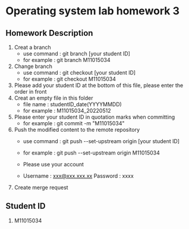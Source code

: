 # Operating system lab homework 3
## Homework Description
1. Creat a branch 
    * use command : git branch [your student ID]  
    * for example : git branch M11015034
2. Change branch 
    * use command : git checkout [your student ID]  
    * for example : git checkout M11015034
3. Please add your student ID at the bottom of this file, please enter the order in front
4. Creat an empty file in this folder
    * file name : studentID_date(YYYYMMDD)
    * for example : M11015034_20220512
5. Please enter your student ID in quotation marks when committing     
    * for example : git commit -m "M11015034"
6. Push the modified content to the remote repository
    * use command : git push --set-upstream origin [your student ID]
    * for example : git push --set-upstream origin M11015034

    * Please use your account
    * Username : xxx@xxx.xxx.xx  Password : xxxx
7. Create merge request

## Student ID
1. M11015034
